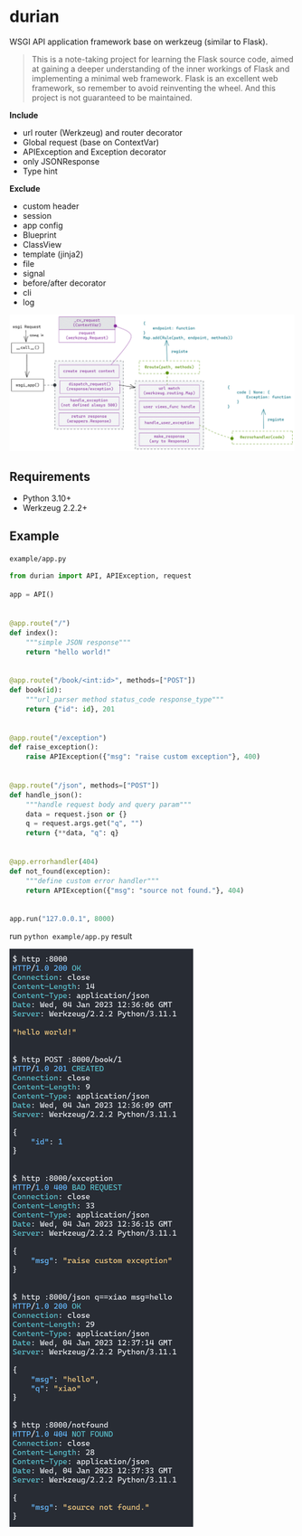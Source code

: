 # durian

WSGI API application framework base on werkzeug (similar to Flask).

> This is a note-taking project for learning the Flask source code, aimed at gaining a deeper understanding of the inner workings of Flask and implementing a minimal web framework. Flask is an excellent web framework, so remember to avoid reinventing the wheel. And this project is not guaranteed to be maintained.

**Include**

- url router (Werkzeug) and router decorator
- Global request (base on ContextVar)
- APIException and Exception decorator
- only JSONResponse
- Type hint

**Exclude**

- custom header
- session
- app config
- Blueprint
- ClassView
- template (jinja2)
- file
- signal
- before/after decorator
- cli
- log

![flow](example/flow.excalidraw.png)

## Requirements

- Python 3.10+
- Werkzeug 2.2.2+

## Example

`example/app.py`

```python
from durian import API, APIException, request

app = API()


@app.route("/")
def index():
    """simple JSON response"""
    return "hello world!"


@app.route("/book/<int:id>", methods=["POST"])
def book(id):
    """url_parser method status_code response_type"""
    return {"id": id}, 201


@app.route("/exception")
def raise_exception():
    raise APIException({"msg": "raise custom exception"}, 400)


@app.route("/json", methods=["POST"])
def handle_json():
    """handle request body and query param"""
    data = request.json or {}
    q = request.args.get("q", "")
    return {**data, "q": q}


@app.errorhandler(404)
def not_found(exception):
    """define custom error handler"""
    return APIException({"msg": "source not found."}, 404)


app.run("127.0.0.1", 8000)

```

run `python example/app.py` result

![result](example/result.png)
